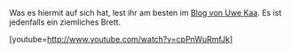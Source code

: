 <html><body><p>Was es hiermit auf sich hat, lest ihr am besten im <a href="http://uwekaa.blogspot.de/2012/11/version-excursion-rub-dub-market-riddim.html">Blog von Uwe Kaa</a>. Es ist jedenfalls ein ziemliches Brett.

[youtube=http://www.youtube.com/watch?v=cpPnWuRmfJk]</p></body></html>